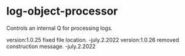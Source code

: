 # log-object-processor

Controls an internal Q for processing logs.



version:1.0.25 fixed file location. -july.2.2022
version:1.0.26 removed construction message. -july.2.2022
